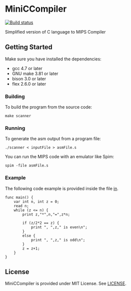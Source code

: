 # MiniCCompiler
[![Build status](https://travis-ci.org/fylux/MiniCCompiler.svg?branch=master)](https://travis-ci.org/fylux/MiniCCompiler)

Simplified version of C language to MIPS Compiler
 
## Getting Started
Make sure you have installed the dependencies:
 - gcc 4.7 or later
 - GNU make 3.81 or later
 - bison 3.0 or later
 - flex 2.6.0 or later

### Building
To build the program from the source code:

`make scanner`

### Running
To generate the asm output from a program file:

`./scanner < inputFile > asmFile.s`

You can run the MIPS code with an emulator like Spim:

`spim -file asmFile.s`

### Example
The following code example is provided inside the file [in](in).
```
func main() {
	var int n, int z = 0;	
	read n;
	while (z <= n) {
		print z,"*",n,"=",z*n;

		if (z/2*2 == z) {
			print ", ",z," is even\n";
		}
		else {
			print ", ",z," is odd\n";
		}
		z = z+1;
	}
}
```

## License
MiniCCompiler is provided under MIT License. See [LICENSE](LICENSE).
